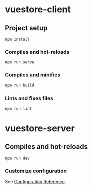 # vuestore-client

## Project setup
```
npm install
```

### Compiles and hot-reloads
```
npm run serve
```

### Compiles and minifies
```
npm run build
```

### Lints and fixes files
```
npm run lint
```
# vuestore-server

## Compiles and hot-reloads
```
npm run dev
```

### Customize configuration
See [Configuration Reference](https://cli.vuejs.org/config/).
